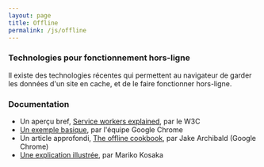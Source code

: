 ```yaml
---
layout: page
title: Offline
permalink: /js/offline
---
```


### Technologies pour fonctionnement hors-ligne

Il existe des technologies récentes qui permettent au navigateur de garder les données d'un site en cache, et de le faire fonctionner hors-ligne.

### Documentation

* Un aperçu bref, [Service workers explained](https://github.com/w3c/ServiceWorker/blob/master/explainer.md), par le W3C
* [Un exemple basique](https://googlechrome.github.io/samples/service-worker/basic/index.html), par l'équipe Google Chrome
* Un article approfondi, [The offline cookbook](https://jakearchibald.com/2014/offline-cookbook/), par Jake Archibald (Google Chrome)
* [Une explication illustrée](http://kosamari.com/notes/Service-Worker-what-are-you), par Mariko Kosaka